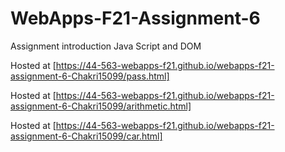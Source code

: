 # WebApps-F21-Assignment-6
Assignment introduction Java Script and DOM

Hosted at [https://44-563-webapps-f21.github.io/webapps-f21-assignment-6-Chakri15099/pass.html]

Hosted at [https://44-563-webapps-f21.github.io/webapps-f21-assignment-6-Chakri15099/arithmetic.html]

Hosted at [https://44-563-webapps-f21.github.io/webapps-f21-assignment-6-Chakri15099/car.html]




